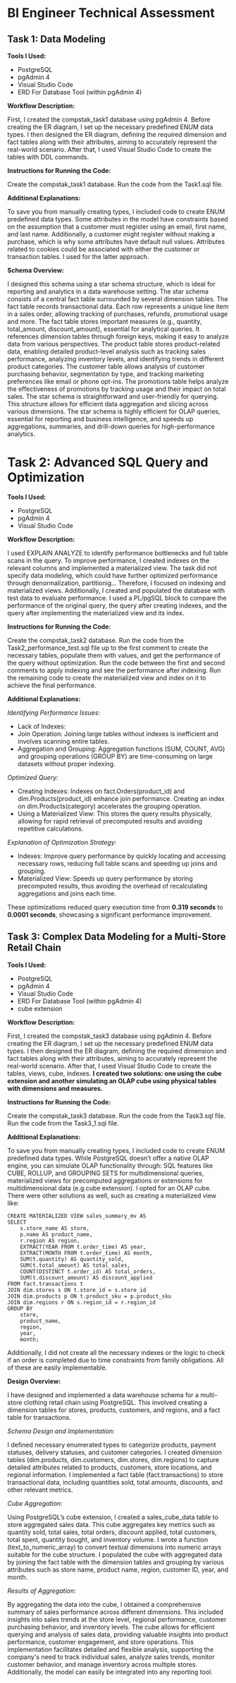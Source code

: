 # BI Engineer Technical Assessment

## Task 1: Data Modeling

**Tools I Used:**

- PostgreSQL
- pgAdmin 4
- Visual Studio Code
- ERD For Database Tool (within pgAdmin 4)

**Workflow Description:**

First, I created the compstak_task1 database using pgAdmin 4. 
Before creating the ER diagram, I set up the necessary predefined ENUM data types. 
I then designed the ER diagram, defining the required dimension and fact tables along with their attributes, aiming to accurately represent the real-world scenario. 
After that, I used Visual Studio Code to create the tables with DDL commands.

**Instructions for Running the Code:**

Create the compstak_task1 database.
Run the code from the Task1.sql file.

**Additional Explanations:**

To save you from manually creating types, I included code to create ENUM predefined data types. 
Some attributes in the model have constraints based on the assumption that a customer must register using an email, first name, and last name. 
Additionally, a customer might register without making a purchase, which is why some attributes have default null values. 
Attributes related to cookies could be associated with either the customer or transaction tables.
I used for the latter approach.

**Schema Overview:**

I designed this schema using a star schema structure, which is ideal for reporting and analytics in a data warehouse setting. 
The star schema consists of a central fact table surrounded by several dimension tables.
The fact table records transactional data. Each row represents a unique line item in a sales order, allowing tracking of purchases, refunds, promotional usage and more. 
The fact table stores important measures (e.g., quantity, total_amount, discount_amount), essential for analytical queries.
It references dimension tables through foreign keys, making it easy to analyze data from various perspectives. 
The product table stores product-related data, enabling detailed product-level analysis such as tracking sales performance, analyzing inventory levels, and identifying trends in different product categories. 
The customer table allows analysis of customer purchasing behavior, segmentation by type, and tracking marketing preferences like email or phone opt-ins. 
The promotions table helps analyze the effectiveness of promotions by tracking usage and their impact on total sales.
The star schema is straightforward and user-friendly for querying. 
This structure allows for efficient data aggregation and slicing across various dimensions. 
The star schema is highly efficient for OLAP queries, essential for reporting and business intelligence, and speeds up aggregations, summaries, and drill-down queries for high-performance analytics.


# Task 2: Advanced SQL Query and Optimization

**Tools I Used:**

- PostgreSQL
- pgAdmin 4
- Visual Studio Code

**Workflow Description:**

I used EXPLAIN ANALYZE to identify performance bottlenecks and full table scans in the query. 
To improve performance, I created indexes on the relevant columns and implemented a materialized view. 
The task did not specify data modeling, which could have further optimized performance through denormalization, partitionig... 
Therefore, I focused on indexing and materialized views.
Additionally, I created and populated the database with test data to evaluate performance. 
I used a PL/pgSQL block to compare the performance of the original query, the query after creating indexes, and the query after implementing the materialized view and its index.

**Instructions for Running the Code:**

Create the compstak_task2 database.
Run the code from the Task2_performance_test.sql file up to the first comment to create the necessary tables, populate them with values, and get the performance of the query without optimization.
Run the code between the first and second comments to apply indexing and see the performance after indexing.
Run the remaining code to create the materialized view and index on it to achieve the final performance.

**Additional Explanations:**

*Identifying Performance Issues:*

- Lack of Indexes:
- Join Operation: Joining large tables without indexes is inefficient and involves scanning entire tables.
- Aggregation and Grouping: Aggregation functions (SUM, COUNT, AVG) and grouping operations (GROUP BY) are time-consuming on large datasets without proper indexing.

*Optimized Query:*

- Creating Indexes:
    Indexes on fact.Orders(product_id) and dim.Products(product_id) enhance join performance.
    Creating an index on dim.Products(category) accelerates the grouping operation.
- Using a Materialized View: 
    This stores the query results physically, allowing for rapid retrieval of precomputed results and avoiding repetitive calculations.

*Explanation of Optimization Strategy:*

- Indexes: Improve query performance by quickly locating and accessing necessary rows, reducing full table scans and speeding up joins and grouping.
- Materialized View: Speeds up query performance by storing precomputed results, thus avoiding the overhead of recalculating aggregations and joins each time.

These optimizations reduced query execution time from **0.319 seconds** to **0.0001 seconds**, showcasing a significant performance improvement.

## Task 3: Complex Data Modeling for a Multi-Store Retail Chain

**Tools I Used:**

- PostgreSQL
- pgAdmin 4
- Visual Studio Code
- ERD For Database Tool (within pgAdmin 4)
- cube extension

**Workflow Description:**

First, I created the compstak_task3 database using pgAdmin 4. 
Before creating the ER diagram, I set up the necessary predefined ENUM data types. 
I then designed the ER diagram, defining the required dimension and fact tables along with their attributes, aiming to accurately represent the real-world scenario. 
After that, I used Visual Studio Code to create the tables, views, cube, indexes.
**I created two solutions: one using the cube extension and another simulating an OLAP cube using physical tables with dimensions and measures.**

**Instructions for Running the Code:**

Create the compstak_task3 database.
Run the code from the Task3.sql file.
Run the code from the Task3_1.sql file.

**Additional Explanations:**

To save you from manually creating types, I included code to create ENUM predefined data types. 
While PostgreSQL doesn’t offer a native OLAP engine, you can simulate OLAP functionality through: 
SQL features like CUBE, ROLLUP, and GROUPING SETS for multidimensional queries, materialized views for precomputed aggregations or extensions for multidimensional data (e.g.cube extension).
I opted for an OLAP cube. There were other solutions as well, such as creating a materialized view like:

    CREATE MATERIALIZED VIEW sales_summary_mv AS
    SELECT
        s.store_name AS store,
        p.name AS product_name,
        r.region AS region,
        EXTRACT(YEAR FROM t.order_time) AS year,
        EXTRACT(MONTH FROM t.order_time) AS month,
        SUM(t.quantity) AS quantity_sold,
        SUM(t.total_amount) AS total_sales,
        COUNT(DISTINCT t.order_id) AS total_orders,
        SUM(t.discount_amount) AS discount_applied
    FROM fact.transactions t
    JOIN dim.stores s ON t.store_id = s.store_id
    JOIN dim.products p ON t.product_sku = p.product_sku
    JOIN dim.regions r ON s.region_id = r.region_id
    GROUP BY 
        store, 
        product_name, 
        region, 
        year, 
        month;


Additionally, I did not create all the necessary indexes or the logic to check if an order is completed due to time constraints from family obligations. All of these are easily implementable.

**Design Overview:**

I have designed and implemented a data warehouse schema for a multi-store clothing retail chain using PostgreSQL. This involved creating a dimension tables for stores, products, customers, and regions, and a fact table for transactions.

*Schema Design and Implementation:*

I defined necessary enumerated types to categorize products, payment statuses, delivery statuses, and customer categories.
I created dimension tables (dim.products, dim.customers, dim.stores, dim.regions) to capture detailed attributes related to products, customers, store locations, and regional information.
I implemented a fact table (fact.transactions) to store transactional data, including quantities sold, total amounts, discounts, and other relevant metrics.

*Cube Aggregation:*

Using PostgreSQL’s cube extension, I created a sales_cube_data table to store aggregated sales data. This cube aggregates key metrics such as quantity sold, total sales, total orders, discount applied, total customers, total spent, quantity bought, and inventory volume.
I wrote a function (text_to_numeric_array) to convert textual dimensions into numeric arrays suitable for the cube structure.
I populated the cube with aggregated data by joining the fact table with the dimension tables and grouping by various attributes such as store name, product name, region, customer ID, year, and month.

*Results of Aggregation:*

By aggregating the data into the cube, I obtained a comprehensive summary of sales performance across different dimensions. This included insights into sales trends at the store level, regional performance, customer purchasing behavior, and inventory levels.
The cube allows for efficient querying and analysis of sales data, providing valuable insights into product performance, customer engagement, and store operations.
This implementation facilitates detailed and flexible analysis, supporting the company's need to track individual sales, analyze sales trends, monitor customer behavior, and manage inventory across multiple stores.
Additionally, the model can easily be integrated into any reporting tool.